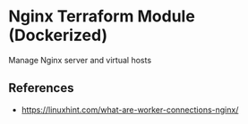 # Nginx Terraform Module (Dockerized)

Manage Nginx server and virtual hosts

## References

- https://linuxhint.com/what-are-worker-connections-nginx/
